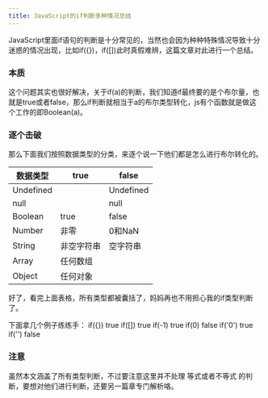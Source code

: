 ```yaml
---
title: JavaScript的if判断多种情况总结
---
```




 JavaScript里面if语句的判断是十分常见的，当然也会因为种种特殊情况导致十分迷惑的情况出现，比如if({})，if([])此时真假难辨，这篇文章对此进行一个总结。
 
 <!---more-->
 
### 本质
 这个问题其实也很好解决，关于if(a)的判断，我们知道if最终要的是个布尔量，也就是true或者false，那么if判断就相当于a的布尔类型转化，js有个函数就是做这个工作的即Boolean(a)。
 
### 逐个击破
 
 那么下面我们按照数据类型的分类，来逐个说一下他们都是怎么进行布尔转化的。
 
 |数据类型 |  true  |  false  |
 |-------|-----    |-----    |
 |Undefined|       |Undefined|
 |null|             |null|
 |Boolean|true     |false|
 |Number|  非零     |0和NaN|
 |String|非空字符串|空字符串|
 |Array|任何数组||
 |Object|任何对象||

 好了，看完上面表格，所有类型都被囊括了，妈妈再也不用担心我的if类型判断了。

 下面拿几个例子练练手：
 if({})   true
 if([])   true
 if(-1)   true
 if(0)    false
 if('0')  true
 if('')   false

### 注意

虽然本文涵盖了所有类型判断，不过要注意这里并不处理 等式或者不等式 的判断，要想对他们进行判断，还要另一篇章专门解析咯。
 
 
